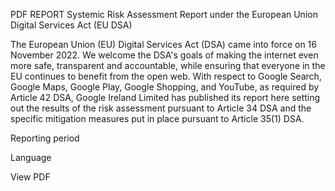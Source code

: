 PDF REPORT Systemic Risk Assessment Report under the European Union Digital Services Act (EU DSA)

The European Union (EU) Digital Services Act (DSA) came into force on 16 November 2022. We welcome the DSA's goals of making the internet even more safe, transparent and accountable, while ensuring that everyone in the EU continues to benefit from the open web. With respect to Google Search, Google Maps, Google Play, Google Shopping, and YouTube, as required by Article 42 DSA, Google Ireland Limited has published its report here setting out the results of the risk assessment pursuant to Article 34 DSA and the specific mitigation measures put in place pursuant to Article 35(1) DSA.

Reporting period

Language

View PDF